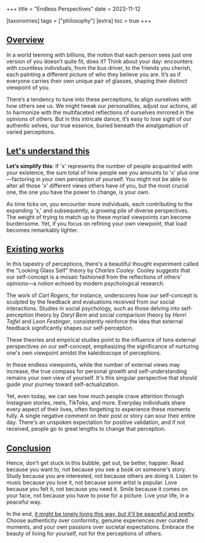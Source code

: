 +++
title = "Endless Perspectives"
date = 2023-11-12

[taxonomies]
  tags = ["philosophy"]
[extra]
  toc = true
+++

## [Overview](#overview)

In a world teeming with billions, the notion that each person sees just one version of you doesn’t quite fit, does it? Think about your day: encounters with countless individuals, from the bus driver, to the friends you cherish, each painting a different picture of who they believe you are. It’s as if everyone carries their own unique pair of glasses, shaping their distinct viewpoint of you.

There’s a tendency to tune into these perceptions, to align ourselves with how others see us. We might tweak our personalities, adjust our actions, all to harmonize with the multifaceted reflections of ourselves mirrored in the opinions of others. But in this intricate dance, it’s easy to lose sight of our authentic selves, our true essence, buried beneath the amalgamation of varied perceptions.

## [Let's understand this](#divedeeper)

<b>Let’s simplify this</b>: If 'x' represents the number of people acquainted with your existence, the sum total of how people see you amounts to 'x' plus one—factoring in your own perception of yourself. You might not be able to alter all those 'x' different views others have of you, but the most crucial one, the one you have the power to change, is your own.

As time ticks on, you encounter more individuals, each contributing to the expanding 'x,' and subsequently, a growing pile of diverse perspectives. The weight of trying to match up to these myriad viewpoints can become burdensome. Yet, if you focus on refining your own viewpoint, that load becomes remarkably lighter.

## [Existing works](#exisitingworks)

In this tapestry of perceptions, there's a beautiful thought experiment called the "Looking Glass Self" theory by *Charles Cooley*. Cooley suggests that our self-concept is a mosaic fashioned from the reflections of others' opinions—a notion echoed by modern psychological research.

The work of *Carl Rogers*, for instance, underscores how our self-concept is sculpted by the feedback and evaluations received from our social interactions. Studies in social psychology, such as those delving into self-perception theory by *Daryl Bem* and social comparison theory by *Henri Tajfel* and *Leon Festinger*, consistently reinforce the idea that external feedback significantly shapes our self-perception.

These theories and empirical studies point to the influence of tons external perspectives on our self-concept, emphasizing the significance of nurturing one's own viewpoint amidst the kaleidoscope of perceptions.

In these endless viewpoints, while the number of external views may increase, the true compass for personal growth and self-understanding remains your own view of yourself. It's this singular perspective that should guide your journey toward self-actualization.

Yet, even today, we can see how much people crave attention through Instagram stories, reels, TikToks, and more. Everyday individuals share every aspect of their lives, often forgetting to experience these moments fully. A single negative comment on their post or story can sour their entire day. There's an unspoken expectation for positive validation, and if not received, people go to great lengths to change that perception.

## [Conclusion](#conclusion)

Hence, don't get stuck in this bubble, get out, be better, happier. Read because you want to, not because you see a book on someone's story. Study because you are interested, not because others are doing it. Listen to music because you love it, not because some artist is popular. Love because you felt it, not because you need it. Smile because it comes on your face, not because you have to pose for a picture. Live your life, in a peaceful way.

In the end, <u>it might be lonely living this way, but it'll be peaceful and pretty</u>. Choose authenticity over conformity, genuine experiences over curated moments, and your own passions over societal expectations. Embrace the beauty of living for yourself, not for the perceptions of others.